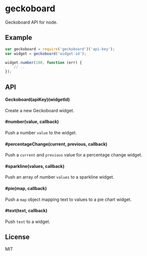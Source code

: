 
# geckoboard

  Geckoboard API for node.

## Example

```js
var geckoboard = require('geckoboard')('api-key');
var widget = geckoboard('widget-id');

widget.number(100, function (err) {
    // ..
});
```

## API

#### Geckoboard(apiKey)(widgetId)

  Create a new Geckoboard widget.

#### #number(value, callback)

  Push a number `value` to the widget.

#### #percentageChange(current, previous, callback)

  Push a `current` and `previous` value for a percentage change widget.

#### #sparkline(values, callback)

  Push an array of number `values` to a sparkline widget.

#### #pie(map, callback)

  Push a `map` object mapping text to values to a pie chart widget.

#### #text(text, callback)

  Push `text` to a widget.

## License

MIT